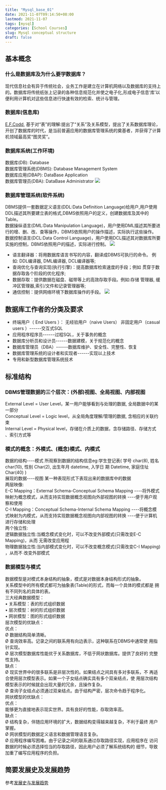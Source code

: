 ```yaml
---
title: "Mysql_base_01"
date: 2021-11-07T09:14:50+08:00
lastmod: 2021-11-07
tags: [mysql]
categories: [School Courses]
slug: Mysql conceptual structure
draft: false
---
```

## 基本概念
###  什么是数据库及为什么要学数据库？
现代信息社会有异于传统社会，业务工作是建立在计算机网络以及数据库的支持上的。数据库将传统纸张上记录的各种信息规范化并使之电子化,形成电子信息‘库’以便利用计算机对这些信息进行快速有效的检索、统计与管理。
### 数据库(信息库)
[E.F.Codd](https://en.wikipedia.org/wiki/Edgar_F._Codd), 基于对“表”的理解:提出了“关系”及关系模型，提出了关系数据库理论，开创了数据库的时代，是当前普遍应用的数据库管理系统的奠基者，并获得了计算机领域最高奖“图灵奖”。
### 数据库系统(工作环境)
数据库(DB): Database    
数据库管理系统(DBMS): Database Management System   
数据库应用(DBAP): DataBase Application   
数据库管理员(DBA): DataBase Administrator 
![](https://raw.githubusercontent.com/QizhengZou/Drawing_bed/main/20211107100915.png)   
### 数据库管理系统(软件系统)
DBMS提供一套数据定义语言(DDL:Data Definition Language)给用户,用户使用DDL描述其所要建立表的格式,DBMS依照用户的定义，创建数据库及其中的Table。   
数据操纵语言(DML:Data Manipulation Language)，用户使用DML描述其所要进行的增、删、改、查等操作，DBMS依照用户的操作描述，实际执行这些操作。   
数据控制语言(DCL:Data Control Language)，用户使用DCL描述其对数据库所要实施的控制，DBMS依照用户的描述，实际进行控制。
![](https://raw.githubusercontent.com/QizhengZou/Drawing_bed/main/20211107101806.png)
* 语言翻译器：将用数据库语言书写的内容，翻译成DBMS可执行的命令。
例如: DDL编译器, DML编译器, DCL编译器等;
* 查询优化与查询实现(执行引擎)：提高数据库检索速度的手段；例如
贯穿于数据存取各个阶段的优化程序;
* 数据存取：提供数据在磁盘、磁带等上的高效存取手段。例如:存储
管理器, 缓冲区管理器,索引/文件和记录管理器等;
* 通信控制：提供网络环境下数据库操作的手段。
![](https://raw.githubusercontent.com/QizhengZou/Drawing_bed/main/20211107102049.png)
## 数据库工作者的分类及要求
* 终端用户（ End Users ）：
无经验用户（naive Users）
非固定用户（casual users ）------交互式SQL
* 应用程序程序员------过程SQL，关于事务的概念
* 数据库分析员和设计员------数据建模，关于规范化的概念
* 数据库管理员（DBA）------数据库维护、安全性、完整性、恢复
* 数据库管理系统的设计者和实现者------实现以上技术
* 专用和新型数据库管理系统技术

## 标准结构
### DBMS管理数据的三个层次：(外部)视图、全局视图、内部视图
External Level = User Level，某一用户能够看到与处理的数据, 全局数据中的某一部分   
Conceptual Level = Logic level，从全局角度理解/管理的数据, 含相应的关联约束   
Internal Level = Physical level，存储在介质上的数据，含存储路径、存储方式 、索引方式等

### 模式的概念：外模式、(概念)模式、内模式
数据的结构----模式 所观察到数据的结构信息eg:学生登记表( 学号 char(8), 姓名 char(10), 性别 Char(2), 出生年月 datetime, 入学日 期 Datetime, 家庭住址 Char(40) )   
展现的数据----视图 某一种表现形式下表现出来的数据库中的数据  
两层映像:   
E-C Mapping：External Schema-Conceptual Schema Mapping
----将外模式映射为概念模式，从而支持实现数据概念视图向外部视图的转换
----便于用户观察和使用   
C-I Mapping：Conceptual Schema-Internal Schema Mapping
----将概念模式映射为内模式，从而支持实现数据概念视图向内部视图的转换
----便于计算机进行存储和处理   
两个独立性:   
逻辑数据独立性:当概念模式变化时，可以不改变外部模式(只需改变E-C Mapping)，从而 无需改变应用程   
物理数据独立性:当内部模式变化时，可以不改变概念模式(只需改变C-I Mapping) ，从而不 改变外部模式
### 数据模型与模式
数据模型是对模式本身结构的抽象，模式是对数据本身结构形式的抽象。   
关系模型中的所有模式都可为抽象表(Table)的形式，而每一个具体的模式都是 拥有不同列名的具体的表。   
三大经典数据模型：   
• 关系模型：表的形式组织数据   
• 层次模型：树的形式组织数据   
• 网状模型：图的形式组织数据   
层次模型的优缺点：  
优点：    
Ø 数据结构简单清晰。   
Ø 查询效率高。记录之间的联系用有向边表示，这种联系在DBMS中通常使
用指针实现。   
Ø 层次模型数据库性能优于关系数据库，不低于网状数据库。提供了良好的
完整性支持。   
缺点：   
Ø 现实世界中的很多联系是非层次性的。如果结点之间具有多对多联系，不
再适合使用层次模型表示。如果一个子女结点确实具有多个双亲结点，使
用层次结构模型表示的时候就会出现大量的冗余，且操作复杂。   
Ø 查询子女结点必须通过双亲结点。由于结构严密，层次命令趋于程序化。   
网状模型的优缺点：   
优点：    
能够更为直接地表示现实世界。具有良好的性能，存取效率高。   
缺点：   
Ø 结构复杂，伴随应用环境的扩大，数据结构变得越来越复杂，不利于最终
用户掌握。   
Ø 网状模型的数据定义语言和数据管理语言复杂。   
Ø 应用程序编写困难。由于记录之间的联系通过存取路径实现，应用程序在
访问数据的时候必须选择恰当的存取路径，因此用户必须了解系统结构的
细节，导致加重了编写应用程序的负担。

## 简要发展史及发展趋势
参考[发展史与发展趋势](https://zhuanlan.zhihu.com/p/111209720)


